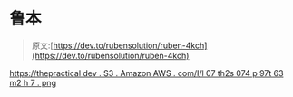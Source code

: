 # 鲁本

> 原文:[https://dev.to/rubensolution/ruben-4kch](https://dev.to/rubensolution/ruben-4kch)

[https://thepractical dev . S3 . Amazon AWS . com/I/l 07 th2s 074 p 97t 63 m2 h 7 . png](https://thepracticaldev.s3.amazonaws.com/i/l07th2s074p97t63m2h7.png)